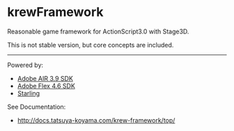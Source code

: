 krewFramework
=============

Reasonable game framework for ActionScript3.0 with Stage3D.

This is not stable version, but core concepts are included.

___

Powered by:
- [Adobe AIR 3.9 SDK](http://www.adobe.com/devnet/air/air-sdk-download.html)
- [Adobe Flex 4.6 SDK](http://www.adobe.com/devnet/flex/flex-sdk-download.html)
- [Starling](http://gamua.com/starling/)

See Documentation:
- http://docs.tatsuya-koyama.com/krew-framework/top/


